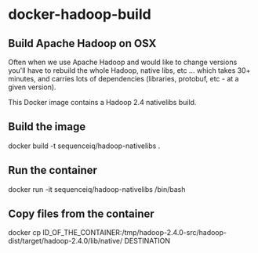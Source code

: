 docker-hadoop-build
===================

## Build Apache Hadoop on OSX

Often when we use Apache Hadoop and would like to change versions you'll have to rebuild the whole Hadoop, native libs, etc ... which takes 30+ minutes, and carries lots of dependencies (libraries, protobuf, etc - at a given version).

This Docker image contains a Hadoop 2.4 nativelibs build.

## Build the image 
docker build -t sequenceiq/hadoop-nativelibs .

## Run the container
docker run -it sequenceiq/hadoop-nativelibs /bin/bash

## Copy files from the container
docker cp ID_OF_THE_CONTAINER:/tmp/hadoop-2.4.0-src/hadoop-dist/target/hadoop-2.4.0/lib/native/ DESTINATION
